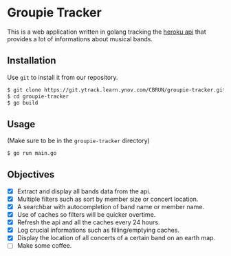 # Groupie Tracker
This is a web application written in golang tracking the [heroku api](https://groupietrackers.herokuapp.com/api/artists) that provides a lot of informations about musical bands.

## Installation

Use ``git`` to install it from our repository.

```bash
$ git clone https://git.ytrack.learn.ynov.com/CBRUN/groupie-tracker.git
$ cd groupie-tracker
$ go build
```

## Usage
(Make sure to be in the ``groupie-tracker`` directory)
```bash
$ go run main.go
```

## Objectives 

- [x] Extract and display all bands data from the api.
- [x] Multiple filters such as sort by member size or concert location.
- [x] A searchbar with autocompletion of band name or member name.
- [x] Use of caches so filters will be quicker overtime.
- [x] Refresh the api and all the caches every 24 hours.
- [x] Log crucial informations such as filling/emptying caches.
- [x] Display the location of all concerts of a certain band on an earth map.
- [ ] Make some coffee.